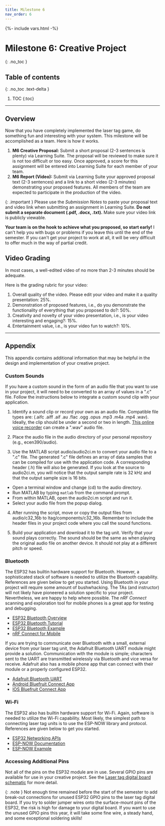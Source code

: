 ```yaml
---
title: Milestone 6
nav_order: 6
---
```

{%- include vars.html -%}

# Milestone 6: Creative Project
{: .no_toc }

## Table of contents
{: .no_toc .text-delta }

1. TOC
{:toc}

-----

## Overview

Now that you have completely implemented the laser tag game, do something
fun and interesting with your system. This milestone will be accomplished
as a team. Here is how it works.

1.  **M6 Creative Proposal:** Submit a short proposal (2-3 sentences is
    plenty) via Learning Suite. The proposal will be reviewed to make
    sure it is not too difficult or too easy. Once approved, a score for
    this assignment will be entered into Learning Suite for each member
    of your team.
2.  **M6 Report (Video):** Submit via Learning Suite your approved proposal text
    (2-3 sentences) and a link to a short video (2-3 minutes)
    demonstrating your proposed features. All members of the team are
    expected to participate in the production of the video.

{: .important }
Please use the _Submission Notes_ to paste your proposal text and video
link when submitting an assignment in Learning Suite. **Do not submit a
separate document (.pdf, .docx, .txt).** Make sure your video link is
publicly viewable.

**Your team is on the hook to achieve what you proposed, so start
early!** I can't help you with bugs or problems if you leave this until
the end of the semester. If you can't get your project to work at all,
it will be very difficult to offer much in the way of partial credit.

## Video Grading

In most cases, a well-edited video of no more than 2-3 minutes should be
adequate.

Here is the grading rubric for your video:

1.  Overall quality of the video. Please edit your video and make it a
    quality presentation: 25%.
2.  Demonstration of proposed features, i.e., do you demonstrate the
    functionality of everything that you proposed to do?: 50%.
3.  Creativity and novelty of your video presentation, i.e., is your
    video interesting and engaging?: 15%.
4.  Entertainment value, i.e., is your video fun to watch?: 10%.

-----

## Appendix

This appendix contains additional information that may be helpful
in the design and implementation of your creative project.

### Custom Sounds

If you have a custom sound in the form of an audio file that you want to
use in your project, it will need to be converted to an array of values
in a ".c" file. Follow the instructions below to integrate a custom
sound clip with your application.

1.  Identify a sound clip or record your own as an audio file. Compatible
    file types are: (.aifc .aiff .aif .au .flac .ogg .opus .mp3 .m4a .mp4
    .wav). Ideally, the clip should be under a second or two in length.
    [This online voice recorder](https://www.rapidtables.com/tools/voice-recorder.html)
    can create a ".wav" audio file.

2.  Place the audio file in the audio directory of your personal
    repository (e.g., ecen390/audio).

3.  Use the MATLAB script audio/audio2ci.m to convert your audio file to a
    ".c" file. The generated ".c" file defines an array of data samples that
    can be compiled for use with the application code. A corresponding
    header (.h) file will also be generated. If you look at the source to
    audio2ci.m, you will notice that the output sample rate is 32 kHz and
    that the output sample size is 16 bits.

  - Open a terminal window and change (cd) to the audio directory.
  - Run MATLAB by typing `matlab` from the command prompt.
  - From within MATLAB, open the audio2ci.m script and run it.
  - Select your audio file from the popup dialog.

4.  After running the script, move or copy the output files from
    audio/c32_16b to ltag/components/c32_16b. Remember to include the
    header files in your project code where you call the sound
    functions.

5.  Build your application and download it to the tag unit. Verify that
    your sound plays correctly. The sound should be the same as when
    playing the original audio file on another device. It should not
    play at a different pitch or speed.

### Bluetooth

The ESP32 has builtin hardware support for Bluetooth. However, a
sophisticated stack of software is needed to utilize the Bluetooth
capability. References are given below to get you started. Using
Bluetooth in your project will require some amount of bushwhacking. The
TAs (and instructor) will not likely have pioneered a solution specific
to your project. Nevertheless, we are happy to help where possible. The
_nRF Connect_ scanning and exploration tool for mobile phones is a great
app for testing and debugging.

  - [ESP32 Bluetooth Overview](https://docs.espressif.com/projects/esp-idf/en/stable/esp32s3/api-guides/ble/overview.html)
  - [ESP32 Bluetooth Tutorial](https://docs.espressif.com/projects/esp-idf/en/stable/esp32/api-guides/ble/get-started/ble-introduction.html)
  - [ESP32 Bluetooth Example](https://github.com/espressif/esp-idf/tree/v5.2.5/examples/bluetooth/ble_get_started/nimble/NimBLE_GATT_Server)
  - [nRF Connect for Mobile](https://www.nordicsemi.com/Products/Development-tools/nRF-Connect-for-mobile)

If you are trying to communicate over Bluetooth with a small, external
device from your laser tag unit, the Adafruit Bluetooth UART module
might provide a solution. Communication with the module is simple;
characters sent to the UART are transmitted wirelessly via Bluetooth
and vice versa for receive. Adafruit also has a mobile phone app that
can connect with their module or a properly configured ESP32.

  - [Adafruit Bluetooth UART](https://www.adafruit.com/products/2479)
  - [Android Bluefruit Connect App](https://github.com/adafruit/Bluefruit_LE_Connect_Android_v2)
  - [IOS Bluefruit Connect App](https://github.com/adafruit/Bluefruit_LE_Connect_v2)

### Wi-Fi

The ESP32 also has builtin hardware support for Wi-Fi. Again, software
is needed to utilize the Wi-Fi capability. Most likely, the simplest
path to connecting laser tag units is to use the ESP-NOW library and
protocol. References are given below to get you started.

  - [ESP32 Networking APIs](https://docs.espressif.com/projects/esp-idf/en/stable/esp32s3/api-reference/network/index.html)
  - [ESP-NOW Documentation](https://docs.espressif.com/projects/esp-idf/en/stable/esp32s3/api-reference/network/esp_now.html)
  - [ESP-NOW Example](https://github.com/espressif/esp-idf/tree/v5.2.5/examples/wifi/espnow)

### Accessing Additional Pins

Not all of the pins on the ESP32 module are in use. Several GPIO pins
are available for use in your creative project. See the
[Laser tag digital board schematic]({{media}}ltag-dig-schematic.pdf)
for more detail.

{: .note }
Not enough time remained before the start of the semester to add
break-out connections for unused ESP32 GPIO pins to the laser tag
digital board. If you try to solder jumper wires onto the surface-mount
pins of the ESP32, the risk is high for damage to your digital board.
If you want to use the unused GPIO pins this year, it will take some
fine wire, a steady hand, and some exceptional soldering skills!
